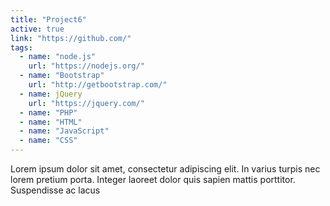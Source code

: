 ```yaml
---
title: "Project6"
active: true
link: "https://github.com/"
tags:
  - name: "node.js"
    url: "https://nodejs.org/"
  - name: "Bootstrap"
    url: "http://getbootstrap.com/"
  - name: jQuery
    url: "https://jquery.com/"
  - name: "PHP"
  - name: "HTML"
  - name: "JavaScript"
  - name: "CSS"
---
```

Lorem ipsum dolor sit amet, consectetur adipiscing elit. In varius turpis nec lorem pretium porta. Integer laoreet dolor quis sapien mattis porttitor. Suspendisse ac lacus

